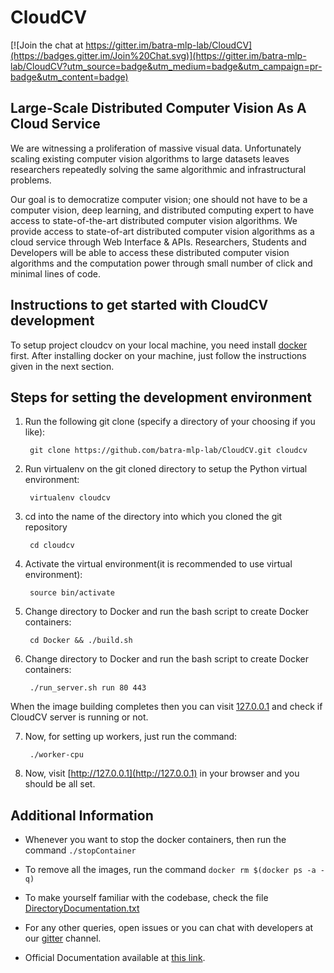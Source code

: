 CloudCV
=======

[![Join the chat at https://gitter.im/batra-mlp-lab/CloudCV](https://badges.gitter.im/Join%20Chat.svg)](https://gitter.im/batra-mlp-lab/CloudCV?utm_source=badge&utm_medium=badge&utm_campaign=pr-badge&utm_content=badge)

Large-Scale Distributed Computer Vision As A Cloud Service
-----------------------------------------------------------

We are witnessing a proliferation of massive visual data. Unfortunately scaling existing computer vision algorithms to large datasets leaves researchers repeatedly solving the same algorithmic and infrastructural problems. 

Our goal is to democratize computer vision; one should not have to be a computer vision, deep learning, and distributed computing expert to have access to state-of-the-art distributed computer vision algorithms. We provide access to state-of-art distributed computer vision algorithms as a cloud service through Web Interface & APIs. Researchers, Students and Developers will be able to access these distributed computer vision algorithms and the computation power through small number of click and minimal lines of code. 

Instructions to get started with CloudCV development
-----------------------------------------------------

To setup project cloudcv on your local machine, you need install [docker](https://docs.docker.com/mac/) first. After installing docker on your machine, just follow the instructions given in the next section. 

Steps for setting the development environment
---------------------------------------------

1. Run the following git clone (specify a directory of your choosing if you like):

        git clone https://github.com/batra-mlp-lab/CloudCV.git cloudcv

2. Run virtualenv on the git cloned directory to setup the Python virtual environment:

        virtualenv cloudcv

3. cd into the name of the directory into which you cloned the git repository

        cd cloudcv

4. Activate the virtual environment(it is recommended to use virtual environment):

        source bin/activate

5. Change directory to Docker and run the bash script to create Docker containers:

        cd Docker && ./build.sh

6. Change directory to Docker and run the bash script to create Docker containers:

        ./run_server.sh run 80 443
  When the image building completes then you can visit [127.0.0.1](http://127.0.0.1) and check if CloudCV server is running or not. 

7. Now, for setting up workers, just run the command:

        ./worker-cpu

8. Now, visit [http://127.0.0.1](http://127.0.0.1) in your browser and you should be all set.

Additional Information
-----------------------

  * Whenever you want to stop the docker containers, then run the command `./stopContainer`

  * To remove all the images, run the command `docker rm $(docker ps -a -q)`

  * To make yourself familiar with the codebase, check the file [DirectoryDocumentation.txt](https://github.com/batra-mlp-lab/CloudCV/blob/master/DirectoryDocumentation.txt)

  * For any other queries, open issues or you can chat with developers at our [gitter]() channel.

  * Official Documentation available at [this link](http://batra-mlp-lab.github.io/CloudCV/).
